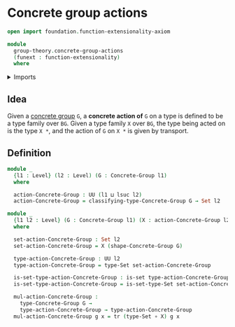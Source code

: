 # Concrete group actions

```agda
open import foundation.function-extensionality-axiom

module
  group-theory.concrete-group-actions
  (funext : function-extensionality)
  where
```

<details><summary>Imports</summary>

```agda
open import foundation.function-types funext
open import foundation.sets funext
open import foundation.transport-along-identifications
open import foundation.universe-levels

open import group-theory.concrete-groups funext
```

</details>

## Idea

Given a [concrete group](group-theory.concrete-groups.md) `G`, a **concrete
action of** `G` on a type is defined to be a type family over `BG`. Given a type
family `X` over `BG`, the type being acted on is the type `X *`, and the action
of `G` on `X *` is given by transport.

## Definition

```agda
module _
  {l1 : Level} (l2 : Level) (G : Concrete-Group l1)
  where

  action-Concrete-Group : UU (l1 ⊔ lsuc l2)
  action-Concrete-Group = classifying-type-Concrete-Group G → Set l2

module _
  {l1 l2 : Level} (G : Concrete-Group l1) (X : action-Concrete-Group l2 G)
  where

  set-action-Concrete-Group : Set l2
  set-action-Concrete-Group = X (shape-Concrete-Group G)

  type-action-Concrete-Group : UU l2
  type-action-Concrete-Group = type-Set set-action-Concrete-Group

  is-set-type-action-Concrete-Group : is-set type-action-Concrete-Group
  is-set-type-action-Concrete-Group = is-set-type-Set set-action-Concrete-Group

  mul-action-Concrete-Group :
    type-Concrete-Group G →
    type-action-Concrete-Group → type-action-Concrete-Group
  mul-action-Concrete-Group g x = tr (type-Set ∘ X) g x
```
